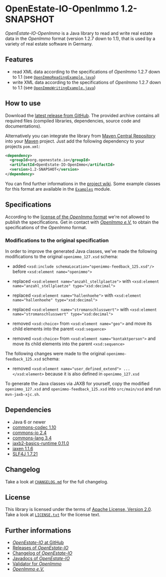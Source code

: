 OpenEstate-IO-OpenImmo 1.2-SNAPSHOT
===================================

*OpenEstate-IO-OpenImmo* is a Java library to read and write real estate data in
the *OpenImmo* format (version 1.2.7 down to 1.1), that is used by a variety of
real estate software in Germany.


Features
--------

-   read XML data according to the specifications of
    *OpenImmo* 1.2.7 down to 1.1
    (see [`OpenImmoReadingExample.java`](https://github.com/OpenEstate/OpenEstate-IO/blob/develop/Examples/src/main/java/org/openestate/io/examples/OpenImmoReadingExample.java))
-   write XML data according to the specifications of
    *OpenImmo* 1.2.7 down to 1.1
    (see [`OpenImmoWritingExample.java`](https://github.com/OpenEstate/OpenEstate-IO/blob/develop/Examples/src/main/java/org/openestate/io/examples/OpenImmoWritingExample.java))


How to use
----------

Download the [latest release from GitHub](https://github.com/OpenEstate/OpenEstate-IO/releases/latest).
The provided archive contains all required files (compiled libraries,
dependencies, source code and documentations).

Alternatively you can integrate the library from
[Maven Central Repository](http://search.maven.org/#search|ga|1|org.openestate.io)
into your [Maven](http://maven.apache.org/) project. Just add the following
dependency to your projects `pom.xml`:

```xml
<dependency>
  <groupId>org.openestate.io</groupId>
  <artifactId>OpenEstate-IO-OpenImmo</artifactId>
  <version>1.2-SNAPSHOT</version>
</dependency>
```

You can find further informations in the
[project wiki](https://github.com/OpenEstate/OpenEstate-IO/wiki/Usage-OpenImmo).
Some example classes for this format are available in the
[`Examples`](https://github.com/OpenEstate/OpenEstate-IO/tree/develop/Examples)
module.


Specifications
--------------

According to the [license of the *OpenImmo* format](TERMS.md) we're not allowed
to publish the specifications. Get in contact with
[*OpenImmo e.V.*](http://openimmo.de/) to obtain the specifications of the
*OpenImmo* format.


### Modifications to the original specification

In order to improve the generated Java classes, we've made the following
modifications to the original `openimmo_127.xsd` schema:

-   added `<xsd:include schemaLocation="openimmo-feedback_125.xsd"/>`
    before `<xsd:element name="openimmo">`

-   replaced `<xsd:element name="anzahl_stellplaetze">`
    with `<xsd:element name="anzahl_stellplaetze" type="xsd:decimal">`

-   replaced `<xsd:element name="hallenhoehe">`
    with `<xsd:element name="hallenhoehe" type="xsd:decimal">`

-   replaced `<xsd:element name="stromanschlusswert">`
    with `<xsd:element name="stromanschlusswert" type="xsd:decimal">`

-   removed `<xsd:choice>` from `<xsd:element name="geo">`
    and move its child elements into the parent `<xsd:sequence>`

-   removed `<xsd:choice>` from `<xsd:element name="kontaktperson">`
    and move its child elements into the parent `<xsd:sequence>`

The following changes were made to the original `openimmo-feedback_125.xsd`
schema:

-   removed `<xsd:element name="user_defined_extend"> ... </xsd:element>`
    because it is also defined in `openimmo_127.xsd`

To generate the Java classes via JAXB for yourself, copy the modified
`openimmo_127.xsd` and `openimmo-feedback_125.xsd` into `src/main/xsd` and run
`mvn-jaxb-xjc.sh`.


Dependencies
------------

-   Java 6 or newer
-   [commons-codec 1.10](http://commons.apache.org/proper/commons-codec/)
-   [commons-io 2.4](http://commons.apache.org/proper/commons-io/)
-   [commons-lang 3.4](http://commons.apache.org/proper/commons-lang/)
-   [jaxb2-basics-runtime 0.11.0](https://github.com/highsource/jaxb2-basics)
-   [jaxen 1.1.6](http://jaxen.codehaus.org/)
-   [SLF4J 1.7.21](http://www.slf4j.org/)


Changelog
---------

Take a look at
[`CHANGELOG.md`](https://github.com/OpenEstate/OpenEstate-IO/blob/develop/CHANGELOG.md)
for the full changelog.


License
-------

This library is licensed under the terms of
[Apache License, Version 2.0](http://www.apache.org/licenses/LICENSE-2.0.html).
Take a look at
[`LICENSE.txt`](https://github.com/OpenEstate/OpenEstate-IO/blob/develop/LICENSE.txt)
for the license text.


Further informations
--------------------

-   [*OpenEstate-IO* at GitHub](https://github.com/OpenEstate/OpenEstate-IO)
-   [Releases of *OpenEstate-IO*](https://github.com/OpenEstate/OpenEstate-IO/releases)
-   [Changelog of *OpenEstate-IO*](https://github.com/OpenEstate/OpenEstate-IO/blob/develop/CHANGELOG.md)
-   [Javadocs of *OpenEstate-IO*](http://manual.openestate.org/OpenEstate-IO/)
-   [Validator for *OpenImmo*](http://validator.openestate.org/)
-   [*OpenImmo e.V.*](http://www.openimmo.de/)
